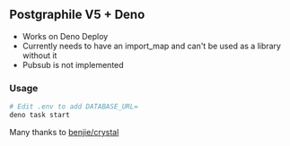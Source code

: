 ## Postgraphile V5 + Deno

- Works on Deno Deploy
- Currently needs to have an import_map and can't be used as a library without it
- Pubsub is not implemented

### Usage
```bash
# Edit .env to add DATABASE_URL=
deno task start
```

Many thanks to [benjie/crystal](https://github.com/benjie/crystal)
